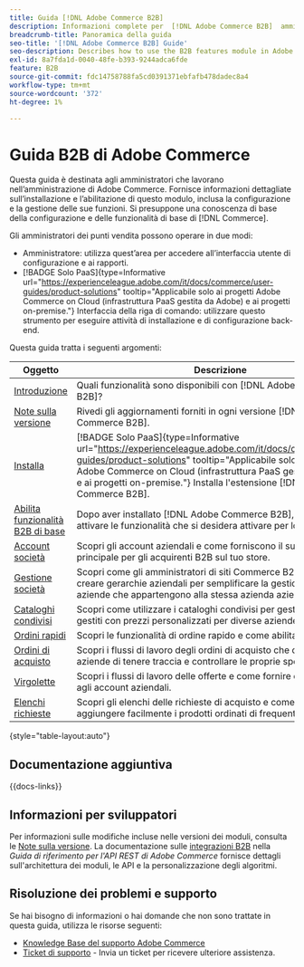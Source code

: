 ```yaml
---
title: Guida [!DNL Adobe Commerce B2B]
description: Informazioni complete per  [!DNL Adobe Commerce B2B]  amministratori, incluse l'installazione e la configurazione.
breadcrumb-title: Panoramica della guida
seo-title: '[!DNL Adobe Commerce B2B] Guide'
seo-description: Describes how to use the B2B features module in Adobe Commerce.
exl-id: 8a7fda1d-0040-48fe-b393-9244adca6fde
feature: B2B
source-git-commit: fdc14758788fa5cd0391371ebfafb478dadec8a4
workflow-type: tm+mt
source-wordcount: '372'
ht-degree: 1%

---
```


# Guida B2B di Adobe Commerce

Questa guida è destinata agli amministratori che lavorano nell’amministrazione di Adobe Commerce. Fornisce informazioni dettagliate sull’installazione e l’abilitazione di questo modulo, inclusa la configurazione e la gestione delle sue funzioni. Si presuppone una conoscenza di base della configurazione e delle funzionalità di base di [!DNL Commerce].

Gli amministratori dei punti vendita possono operare in due modi:

- Amministratore: utilizza quest’area per accedere all’interfaccia utente di configurazione e ai rapporti.
- [!BADGE Solo PaaS]{type=Informative url="https://experienceleague.adobe.com/it/docs/commerce/user-guides/product-solutions" tooltip="Applicabile solo ai progetti Adobe Commerce on Cloud (infrastruttura PaaS gestita da Adobe) e ai progetti on-premise."} Interfaccia della riga di comando: utilizzare questo strumento per eseguire attività di installazione e di configurazione back-end.

Questa guida tratta i seguenti argomenti:

| Oggetto | Descrizione |
| ------- | ----------- |
| [Introduzione](introduction.md) | Quali funzionalità sono disponibili con [!DNL Adobe Commerce B2B]? |
| [Note sulla versione](release-notes.md) | Rivedi gli aggiornamenti forniti in ogni versione [!DNL Adobe Commerce B2B]. |
| [Installa](install.md) | [!BADGE Solo PaaS]{type=Informative url="https://experienceleague.adobe.com/it/docs/commerce/user-guides/product-solutions" tooltip="Applicabile solo ai progetti Adobe Commerce on Cloud (infrastruttura PaaS gestita da Adobe) e ai progetti on-premise."} Installa l&#39;estensione [!DNL Adobe Commerce B2B]. |
| [Abilita funzionalità B2B di base](enable-basic-features.md) | Dopo aver installato [!DNL Adobe Commerce B2B], è necessario attivare le funzionalità che si desidera attivare per lo store. |
| [Account società](account-companies.md) | Scopri gli account aziendali e come forniscono il supporto principale per gli acquirenti B2B sul tuo store. |
| [Gestione società](manage-companies.md) | Scopri come gli amministratori di siti Commerce B2B possono creare gerarchie aziendali per semplificare la gestione di più aziende che appartengono alla stessa azienda aziendale. |
| [Cataloghi condivisi](catalog-shared.md) | Scopri come utilizzare i cataloghi condivisi per gestire i cataloghi gestiti con prezzi personalizzati per diverse aziende. |
| [Ordini rapidi](quick-order.md) | Scopri le funzionalità di ordine rapido e come abilitarle per i clienti. |
| [Ordini di acquisto](purchase-order-flow.md) | Scopri i flussi di lavoro degli ordini di acquisto che consentono alle aziende di tenere traccia e controllare le proprie spese. |
| [Virgolette](quotes.md) | Scopri i flussi di lavoro delle offerte e come fornire questo servizio agli account aziendali. |
| [Elenchi richieste](requisition-lists.md) | Scopri gli elenchi delle richieste di acquisto e come utilizzarli per aggiungere facilmente i prodotti ordinati di frequente al carrello. |

{style="table-layout:auto"}

## Documentazione aggiuntiva

{{docs-links}}

## Informazioni per sviluppatori

Per informazioni sulle modifiche incluse nelle versioni dei moduli, consulta le [Note sulla versione](release-notes.md). La documentazione sulle [integrazioni B2B](https://developer.adobe.com/commerce/webapi/rest/b2b/) nella _Guida di riferimento per l&#39;API REST di Adobe Commerce_ fornisce dettagli sull&#39;architettura dei moduli, le API e la personalizzazione degli algoritmi.

## Risoluzione dei problemi e supporto

Se hai bisogno di informazioni o hai domande che non sono trattate in questa guida, utilizza le risorse seguenti:

- [Knowledge Base del supporto Adobe Commerce](https://experienceleague.adobe.com/docs/commerce-knowledge-base/kb/overview.html?lang=it)
- [Ticket di supporto](https://experienceleague.adobe.com/docs/commerce-knowledge-base/kb/help-center-guide/magento-help-center-user-guide.html?lang=it#submit-ticket) - Invia un ticket per ricevere ulteriore assistenza.
